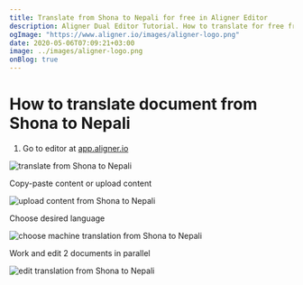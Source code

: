 ```yaml
---
title: Translate from Shona to Nepali for free in Aligner Editor
description: Aligner Dual Editor Tutorial. How to translate for free from Shona to Nepali. Aligner is multilingual document management platform. 
ogImage: "https://www.aligner.io/images/aligner-logo.png"
date: 2020-05-06T07:09:21+03:00
image: ../images/aligner-logo.png
onBlog: true
---
```


# How to translate document from Shona to Nepali

1. Go to editor at [app.aligner.io](https://app.aligner.io "Aligner App web page")

![translate from Shona to Nepali](../aligner-blank-editor.png "translate from Shona to Nepali")

Copy-paste content or upload content

![upload content from Shona to Nepali](../aligner-uploaded-document.png "upload content from Shona to Nepali")

Choose desired language

![choose machine translation from Shona to Nepali](../aligner-language-dropdown.png "choose machine translation from Shona to Nepali")

Work and edit 2 documents in parallel

![edit translation from Shona to Nepali](../aligner-double-sitded-editor.png "edit translation from Shona to Nepali")

